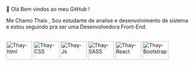 👋 Olá Bem vindos ao meu GitHub ! 

Me Chamo Thais , Sou estudante de analise e desenvolvimento de sistema e estou seguindo pra ser uma Desenvolvedora Front-End.
<div style="display: inline_block"><br>
  <img align="center" alt="Thay-html" height="50" width="70" src="https://img.shields.io/badge/HTML5-E34F26?style=for-the-badge&logo=html5&logoColor=white">
  <img align="center" alt="Thay-CSS" height="50" width="70" src="https://img.shields.io/badge/CSS3-1572B6?style=for-the-badge&logo=css3&logoColor=white">
  <img align="center" alt="Thay-Js" height="50" width="70" src="https://img.shields.io/badge/JavaScript-323330?style=for-the-badge&logo=javascript&logoColor=F7DF1E">
  <img align="center" alt="Thay-SASS" height="50" width="70" src="https://img.shields.io/badge/Sass-CC6699?style=for-the-badge&logo=sass&logoColor=white">
  <img align="center" alt="Thay-React" height="50" width="70" src="https://img.shields.io/badge/React-20232A?style=for-the-badge&logo=react&logoColor=61DAFB">
   <img align="center" alt="Thay-Bootstrap" height="50" width="70" src="https://img.shields.io/badge/Bootstrap-563D7C?style=for-the-badge&logo=bootstrap&logoColor=white">
</div>
